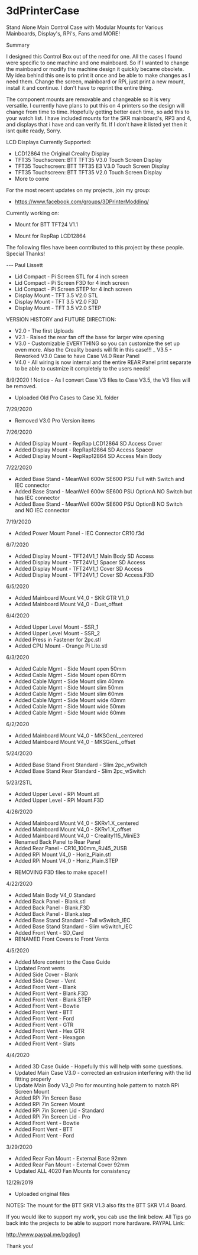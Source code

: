 # 3dPrinterCase
Stand Alone Main Control Case with Modular Mounts for Various Mainboards, Display's, RPi's, Fans amd MORE!

Summary

I designed this Control Box out of the need for one. All the cases I found were specific to one machine and one mainboard. So if I wanted to change the mainboard or modify the machine design it quickly became obsolete. My idea behind this one is to print it once and be able to make changes as I need them. Change the screen, mainboard or RPi, just print a new mount, install it and continue. I don't have to reprint the entire thing.

The component mounts are removable and changeable so it is very versatile. I currently have plans to put this on 4 printers so the design will change from time to time. Hopefully getting better each time, so add this to your watch list. I have included mounts for the SKR mainboard's, RP3 and 4, and displays that i have and can verify fit. If I don't have it listed yet then it isnt quite ready, Sorry.

LCD Displays Currently Supported:

* LCD12864 the Original Creality Display
* TFT35 Touchscreen: BTT TFT35 V3.0 Touch Screen Display
* TFT35 Touchscreen: BTT TFT35 E3 V3.0 Touch Screen Display
* TFT35 Touchscreen: BTT TFT35 V2.0 Touch Screen Display
* More to come

For the most recent updates on my projects, join my group:
* https://www.facebook.com/groups/3DPrinterModding/

Currently working on:
* Mount for BTT TFT24 V1.1
+ Mount for RepRap LCD12864

The following files have been contributed to this project by these people. Special Thanks!

--- Paul Lissett
+ Lid Compact - Pi Screen STL for 4 inch screen
+ Lid Compact - Pi Screen F3D for 4 inch screen
+ Lid Compact - Pi Screen STEP for 4 inch screen
+ Display Mount - TFT 3.5 V2.0 STL
+ Display Mount - TFT 3.5 V2.0 F3D
+ Display Mount - TFT 3.5 V2.0 STEP

VERSION HISTORY and FUTURE DIRECTION:
- V2.0 - The first Uploads
- V2.1 - Raised the rear fan off the base for larger wire opening
- V3.0 - Customizable EVERYTHING so you can customize the set up even more. Also the Creality boards will fit in this case!!!
_ V3.5 - Reworked V3.0 Case to have Case V4.0 Rear Panel
- V4.0 - All wiring is now internal and the entire REAR Panel print separate to be able to custmize it completely to the users needs!

8/9/2020
! Notice - As I convert Case V3 files to Case V3.5, the V3 files will be removed.
+ Uploaded Old Pro Cases to Case XL folder

7/29/2020
- Removed V3.0 Pro Version items

7/26/2020
+ Added Display Mount - RepRap LCD12864 SD Access Cover
+ Added Display Mount - RepRap12864 SD Access  Spacer
+ Added Display Mount - RepRap12864 SD Access Main Body

7/22/2020
+ Added Base Stand - MeanWell 600w SE600 PSU Full with Switch and IEC connector
+ Added Base Stand - MeanWell 600w SE600 PSU OptionA NO Switch but has IEC connector
+ Added Base Stand - MeanWell 600w SE600 PSU OptionB NO Switch and  NO IEC connector

7/19/2020
+ Added Power Mount Panel - IEC Connector CR10.f3d

6/7/2020
+ Added Display Mount - TFT24V1_1 Main Body SD Access
+ Added Display Mount - TFT24V1_1 Spacer SD Access
+ Added Display Mount - TFT24V1_1 Cover SD Access
+ Added Display Mount - TFT24V1_1 Cover SD Access.F3D

6/5/2020
+ Added Mainboard Mount V4_0 - SKR GTR V1_0
+ Added Mainboard Mount V4_0 - Duet_offset

6/4/2020
+ Added Upper Level Mount - SSR_1
+ Added Upper Level Mount - SSR_2
+ Added Press in Fastener for 2pc.stl
+ Added CPU Mount - Orange Pi Lite.stl

6/3/2020
+ Added Cable Mgmt - Side Mount open 50mm
+ Added Cable Mgmt - Side Mount open 60mm
+ Added Cable Mgmt - Side Mount slim 40mm
+ Added Cable Mgmt - Side Mount slim 50mm
+ Added Cable Mgmt - Side Mount slim 60mm
+ Added Cable Mgmt - Side Mount wide 40mm
+ Added Cable Mgmt - Side Mount wide 50mm
+ Added Cable Mgmt - Side Mount wide 60mm

6/2/2020
+ Added Mainboard Mount V4_0 - MKSGenL_centered
+ Added Mainboard Mount V4_0 - MKSGenL_offset

5/24/2020
+ Added Base Stand Front Standard - Slim 2pc_wSwitch
+ Added Base Stand Rear Standard - Slim 2pc_wSwitch

5/23/2STL
+ Added Upper Level -  RPi Mount.stl
+ Added Upper Level -  RPi Mount.F3D

4/26/2020
+ Added Mainboard Mount V4_0 - SKRv1.X_centered
+ Added Mainboard Mount V4_0 - SKRv1.X_offset
+ Added Mainboard Mount V4_0 - Creality115_MiniE3
+ Renamed Back Panel to Rear Panel
+ Added Rear Panel - CR10_100mm_RJ45_2USB
+ Added RPi Mount V4_0 - Horiz_Plain.stl
+ Added RPi Mount V4_0 - Horiz_Plain.STEP
- REMOVING F3D files to make space!!!

4/22/2020
+ Added Main Body V4_0 Standard
+ Added Back Panel - Blank.stl
+ Added Back Panel - Blank.F3D
+ Added Back Panel - Blank.step
+ Added Base Stand Standard - Tall wSwitch_IEC
+ Added Base Stand Standard - Slim wSwitch_IEC
+ Added Front Vent - SD_Card
+ RENAMED Front Covers to Front Vents

4/5/2020
+ Added More content to the Case Guide
+ Updated Front vents 
+ Added Side Cover - Blank
+ Added Side Cover - Vent
+ Added Front Vent -  Blank
+ Added Front Vent -  Blank.F3D
+ Added Front Vent -  Blank.STEP
+ Added Front Vent -  Bowtie
+ Added Front Vent -  BTT
+ Added Front Vent -  Ford
+ Added Front Vent -  GTR
+ Added Front Vent -  Hex GTR
+ Added Front Vent -  Hexagon
+ Added Front Vent -  Slats

4/4/2020
+ Added 3D Case Guide - Hopefully this will help with some questions.
+ Updated Main Case V3.0 - corrected an extrusion interfering with the lid fitting properly
+ Update Main Body V3_0 Pro for mounting hole pattern to match RPi Screen Mount
+ Added RPi 7in Screen Base
+ Added RPi 7in Screen Mount
+ Added RPi 7in Screen Lid - Standard
+ Added RPi 7in Screen Lid - Pro
+ Added Front Vent - Bowtie
+ Added Front Vent - BTT
+ Added Front Vent - Ford

3/29/2020
+ Added Rear Fan Mount - External Base 92mm
+ Added Rear Fan Mount - External Cover 92mm
+ Updated ALL 4020 Fan Mounts for consistency

12/29/2019
+ Uploaded original files

NOTES: The mount for the BTT SKR V1.3 also fits the BTT SKR V1.4 Board.

If you would like to support my work, you cab use the link below.
All Tips go back into the projects to be able to support more hardware.
PAYPAL Link:

http://www.paypal.me/bgdog1

Thank you!
